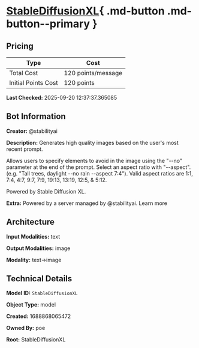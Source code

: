 # [StableDiffusionXL](https://poe.com/StableDiffusionXL){ .md-button .md-button--primary }

## Pricing

| Type | Cost |
|------|------|
| Total Cost | 120 points/message |
| Initial Points Cost | 120 points |

**Last Checked:** 2025-09-20 12:37:37.365085


## Bot Information

**Creator:** @stabilityai

**Description:** Generates high quality images based on the user's most recent prompt. 

Allows users to specify elements to avoid in the image using the "--no" parameter at the end of the prompt. Select an aspect ratio with "--aspect". (e.g. "Tall trees, daylight --no rain --aspect 7:4"). Valid aspect ratios are 1:1, 7:4, 4:7, 9:7, 7:9, 19:13, 13:19, 12:5, & 5:12. 

Powered by Stable Diffusion XL.

**Extra:** Powered by a server managed by @stabilityai. Learn more


## Architecture

**Input Modalities:** text

**Output Modalities:** image

**Modality:** text->image


## Technical Details

**Model ID:** `StableDiffusionXL`

**Object Type:** model

**Created:** 1688868065472

**Owned By:** poe

**Root:** StableDiffusionXL
